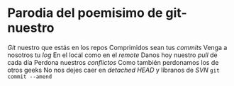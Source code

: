 # Parodia del poemisimo de git-nuestro
*Git* nuestro que estás en los repos
Comprimidos sean tus *commits*
Venga a nosotros tu *log*
En el local como en el *remote*
Danos hoy nuestro *pull* de cada día
Perdona nuestros *conflictos*
Como también perdonamos los de otros geeks
No nos dejes caer en *detached HEAD*
y líbranos de *SVN*
`git commit --amend`
